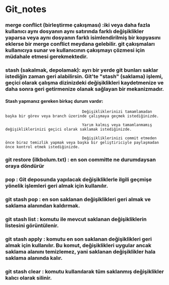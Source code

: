 # Git_notes
### merge conflict (birleştirme çakışması)  :iki veya daha fazla kullanıcı aynı dosyanın aynı satırında farklı değişiklikler yaparsa veya aynı dosyanın farklı isimlendirilmiş bir kopyasını eklerse bir merge conflict meydana gelebilir. git  çakışmaları kullanıcıya sunar ve kullanıcının çakışmayı çözmesi için müdahale etmesi gerekmektedir. 

### stash (sakalmak, depolamak): ayrı bir yerde git bunları saklar istediğin zaman geri alabilirsin. Git'te "stash" (saklama) işlemi, geçici olarak çalışma dizinizdeki değişiklikleri kaydetmenize ve daha sonra geri getirmenize olanak sağlayan bir mekanizmadır.
#### Stash yapmanız gereken birkaç durum vardır:
                                      Değişikliklerinizi tamamlamadan başka bir görev veya branch üzerinde çalışmaya geçmek istediğinizde.
                                      
                                      Yarım kalmış veya tamamlanmamış değişikliklerinizi geçici olarak saklamak istediğinizde.
                                      
                                      Değişikliklerinizi commit etmeden önce biraz temizlik yapmak veya başka bir geliştiriciyle paylaşmadan önce kontrol etmek istediğinizde.

### git restore (ilkbolum.txt) : en son committe ne durumdaysan oraya döndürür

### pop : Git deposunda yapılacak değişikliklerle ilgili geçmişe yönelik işlemleri geri almak için kullanılır.

### git stash pop :  en son saklanan değişiklikleri geri almak ve saklama alanından kaldırmak.

### git stash list : komutu ile mevcut saklanan değişikliklerin listesini görüntülenir.

### git stash apply : komutu en son saklanan değişiklikleri geri almak için kullanılır. Bu komut, değişiklikleri uygular ancak saklama alanını temizlemez, yani saklanan değişiklikler hala saklama alanında kalır.

### git stash clear : komutu kullanılarak tüm saklanmış değişiklikler kalıcı olarak silinir.


